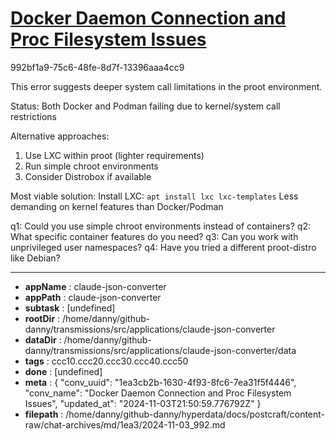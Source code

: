 # [Docker Daemon Connection and Proc Filesystem Issues](https://claude.ai/chat/1ea3cb2b-1630-4f93-8fc6-7ea31f5f4446)

992bf1a9-75c6-48fe-8d7f-13396aaa4cc9

 This error suggests deeper system call limitations in the proot environment.

Status: Both Docker and Podman failing due to kernel/system call restrictions

Alternative approaches:
1. Use LXC within proot (lighter requirements)
2. Run simple chroot environments
3. Consider Distrobox if available

Most viable solution:
Install LXC: `apt install lxc lxc-templates`
Less demanding on kernel features than Docker/Podman

q1: Could you use simple chroot environments instead of containers?
q2: What specific container features do you need?
q3: Can you work with unprivileged user namespaces?
q4: Have you tried a different proot-distro like Debian?

---

* **appName** : claude-json-converter
* **appPath** : claude-json-converter
* **subtask** : [undefined]
* **rootDir** : /home/danny/github-danny/transmissions/src/applications/claude-json-converter
* **dataDir** : /home/danny/github-danny/transmissions/src/applications/claude-json-converter/data
* **tags** : ccc10.ccc20.ccc30.ccc40.ccc50
* **done** : [undefined]
* **meta** : {
  "conv_uuid": "1ea3cb2b-1630-4f93-8fc6-7ea31f5f4446",
  "conv_name": "Docker Daemon Connection and Proc Filesystem Issues",
  "updated_at": "2024-11-03T21:50:59.776792Z"
}
* **filepath** : /home/danny/github-danny/hyperdata/docs/postcraft/content-raw/chat-archives/md/1ea3/2024-11-03_992.md